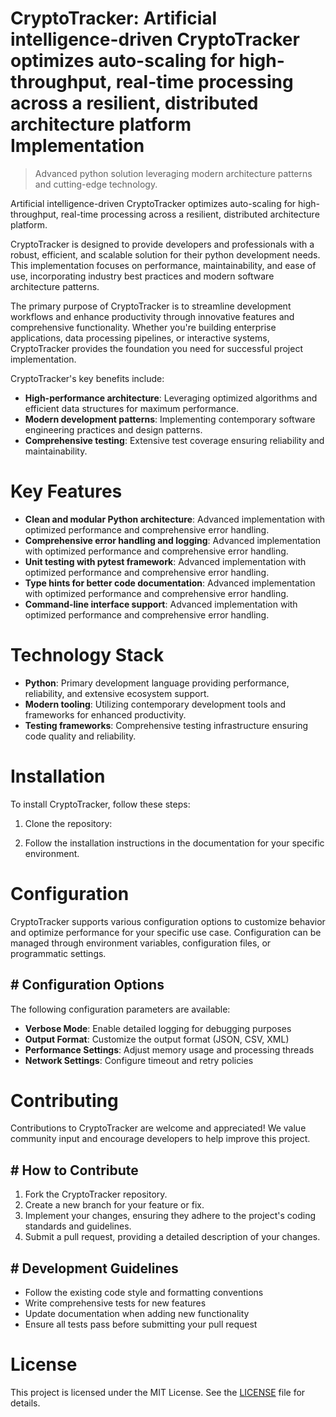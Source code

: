 <!-- fallback_CryptoTracker_20251021105725_59210 -->

# CryptoTracker: Artificial intelligence-driven CryptoTracker optimizes auto-scaling for high-throughput, real-time processing across a resilient, distributed architecture platform Implementation
> Advanced python solution leveraging modern architecture patterns and cutting-edge technology.

Artificial intelligence-driven CryptoTracker optimizes auto-scaling for high-throughput, real-time processing across a resilient, distributed architecture platform.

CryptoTracker is designed to provide developers and professionals with a robust, efficient, and scalable solution for their python development needs. This implementation focuses on performance, maintainability, and ease of use, incorporating industry best practices and modern software architecture patterns.

The primary purpose of CryptoTracker is to streamline development workflows and enhance productivity through innovative features and comprehensive functionality. Whether you're building enterprise applications, data processing pipelines, or interactive systems, CryptoTracker provides the foundation you need for successful project implementation.

CryptoTracker's key benefits include:

* **High-performance architecture**: Leveraging optimized algorithms and efficient data structures for maximum performance.
* **Modern development patterns**: Implementing contemporary software engineering practices and design patterns.
* **Comprehensive testing**: Extensive test coverage ensuring reliability and maintainability.

# Key Features

* **Clean and modular Python architecture**: Advanced implementation with optimized performance and comprehensive error handling.
* **Comprehensive error handling and logging**: Advanced implementation with optimized performance and comprehensive error handling.
* **Unit testing with pytest framework**: Advanced implementation with optimized performance and comprehensive error handling.
* **Type hints for better code documentation**: Advanced implementation with optimized performance and comprehensive error handling.
* **Command-line interface support**: Advanced implementation with optimized performance and comprehensive error handling.

# Technology Stack

* **Python**: Primary development language providing performance, reliability, and extensive ecosystem support.
* **Modern tooling**: Utilizing contemporary development tools and frameworks for enhanced productivity.
* **Testing frameworks**: Comprehensive testing infrastructure ensuring code quality and reliability.

# Installation

To install CryptoTracker, follow these steps:

1. Clone the repository:


2. Follow the installation instructions in the documentation for your specific environment.

# Configuration

CryptoTracker supports various configuration options to customize behavior and optimize performance for your specific use case. Configuration can be managed through environment variables, configuration files, or programmatic settings.

## # Configuration Options

The following configuration parameters are available:

* **Verbose Mode**: Enable detailed logging for debugging purposes
* **Output Format**: Customize the output format (JSON, CSV, XML)
* **Performance Settings**: Adjust memory usage and processing threads
* **Network Settings**: Configure timeout and retry policies

# Contributing

Contributions to CryptoTracker are welcome and appreciated! We value community input and encourage developers to help improve this project.

## # How to Contribute

1. Fork the CryptoTracker repository.
2. Create a new branch for your feature or fix.
3. Implement your changes, ensuring they adhere to the project's coding standards and guidelines.
4. Submit a pull request, providing a detailed description of your changes.

## # Development Guidelines

* Follow the existing code style and formatting conventions
* Write comprehensive tests for new features
* Update documentation when adding new functionality
* Ensure all tests pass before submitting your pull request

# License

This project is licensed under the MIT License. See the [LICENSE](https://github.com/Lyche6666/CryptoTracker/blob/main/LICENSE) file for details.
